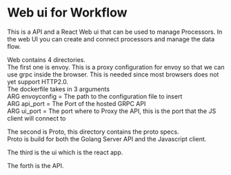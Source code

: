 # Web ui for Workflow

This is a API and a React Web ui that can be used to manage Processors. 
In the web UI you can create and connect processors and manage the data flow.

Web contains 4 directories.  
The first one is envoy. This is a proxy configuration for envoy so that we can use grpc inside the browser. This is needed since most browsers does not yet support HTTP2.0.  
The dockerfile takes in 3 arguments  
ARG envoyconfig = The path to the configuration file to insert  
ARG api_port = The Port of the hosted GRPC API  
ARG ui_port = The port where to Proxy the API, this is the port that the JS client will connect to  

The second is Proto, this directory contains the proto specs.  
Proto is build for both the Golang Server API and the Javascript client.

The third is the ui which is the react app.  

The forth is the API.